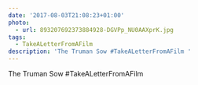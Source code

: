```yaml
---
date: '2017-08-03T21:08:23+01:00'
photo:
  - url: 893207692373884928-DGVPp_NU0AAXprK.jpg
tags:
  - TakeALetterFromAFilm
description: 'The Truman Sow #TakeALetterFromAFilm '
---
```

The Truman Sow #TakeALetterFromAFilm 
